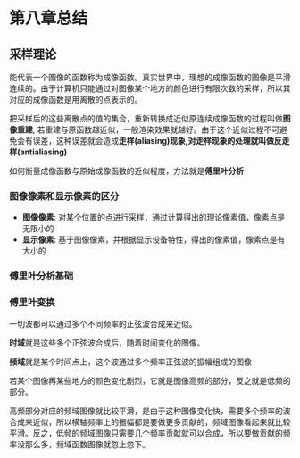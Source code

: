 # 第八章总结

## 采样理论

能代表一个图像的函数称为成像函数。真实世界中，理想的成像函数的图像是平滑连续的。由于计算机只能通过对图像某个地方的颜色进行有限次数的采样，所以其对应的成像函数是用离散的点表示的。

把采样后的这些离散点的值的集合，重新转换成近似原连续成像函数的过程叫做**图像重建**, 若重建与原函数越近似，一般渲染效果就越好。由于这个近似过程不可避免会有误差，这种误差就会造成**走样(aliasing)**现象,对走样现象的处理就叫做**反走样(antialiasing)**

如何衡量成像函数与原始成像函数的近似程度，方法就是**傅里叶分析**

### 图像像素和显示像素的区分

- **图像像素**: 对某个位置的点进行采样，通过计算得出的理论像素值，像素点是无限小的
- **显示像素**: 基于图像像素，并根据显示设备特性，得出的像素值，像素点是有大小的

### 傅里叶分析基础

### 傅里叶变换

一切波都可以通过多个不同频率的正弦波合成来近似。

**时域**就是这些多个正弦波合成后，随着时间变化的图像。

**频域**就是某个时间点上，这个波通过多个频率正弦波的振幅组成的图像

若某个图像再某些地方的颜色变化剧烈，它就是图像高频的部分，反之就是低频的部分。

高频部分对应的频域图像就比较平滑，是由于这种图像变化快，需要多个频率的波合成来近似，所以横轴频率上的振幅都是要做更多贡献的，频域图像看起来就比较平滑。反之，低频的频域图像只需要几个频率贡献就可以合成，所以要做贡献的频率没那么多，频域函数图像就忽上忽下。

